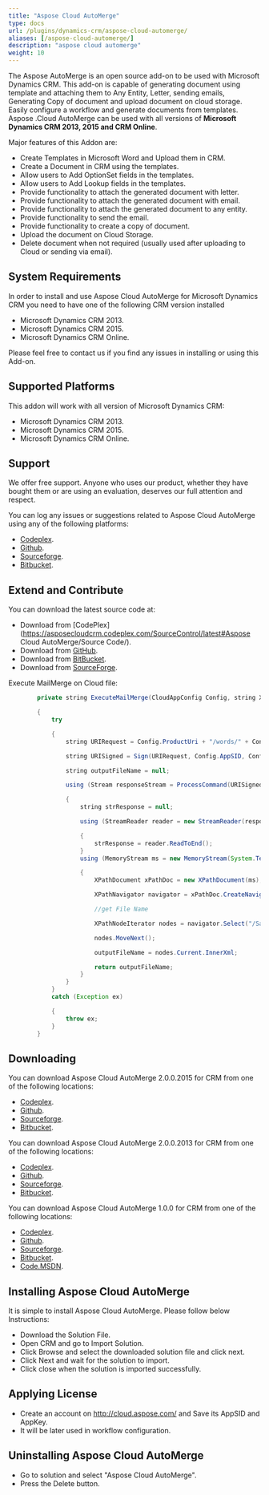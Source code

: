 ```yaml
---
title: "Aspose Cloud AutoMerge"
type: docs
url: /plugins/dynamics-crm/aspose-cloud-automerge/
aliases: [/aspose-cloud-automerge/]
description: "aspose cloud automerge"
weight: 10
---
```


The Aspose AutoMerge is an open source add-on to be used with Microsoft Dynamics CRM. This add-on is capable of generating document using template and attaching them to Any Entity, Letter, sending emails, Generating Copy of document and upload document on cloud storage. Easily configure a workflow and generate documents from templates. Aspose .Cloud AutoMerge can be used with all versions of **Microsoft Dynamics CRM 2013, 2015 and CRM Online**.

Major features of this Addon are:

- Create Templates in Microsoft Word and Upload them in CRM.
- Create a Document in CRM using the templates.
- Allow users to Add OptionSet fields in the templates.
- Allow users to Add Lookup fields in the templates.
- Provide functionality to attach the generated document with letter.
- Provide functionality to attach the generated document with email.
- Provide functionality to attach the generated document to any entity.
- Provide functionality to send the email.
- Provide functionality to create a copy of document.
- Upload the document on Cloud Storage.
- Delete document when not required (usually used after uploading to Cloud or sending via email).

## System Requirements

In order to install and use Aspose Cloud AutoMerge for Microsoft Dynamics CRM you need to have one of the following CRM version installed

- Microsoft Dynamics CRM 2013.
- Microsoft Dynamics CRM 2015.
- Microsoft Dynamics CRM Online.

Please feel free to contact us if you find any issues in installing or using this Add-on.

## Supported Platforms

This addon will work with all version of Microsoft Dynamics CRM:

- Microsoft Dynamics CRM 2013.
- Microsoft Dynamics CRM 2015.
- Microsoft Dynamics CRM Online.

## Support

We offer free support. Anyone who uses our product, whether they have bought them or are using an evaluation, deserves our full attention and respect.

You can log any issues or suggestions related to Aspose Cloud AutoMerge using any of the following platforms:

- [Codeplex](https://goo.gl/7Gv4MP).
- [Github](https://goo.gl/od35Lg).
- [Sourceforge](https://goo.gl/jTKXSa).
- [Bitbucket](https://goo.gl/Squzfh).

## Extend and Contribute

You can download the latest source code at:

- Download from [CodePlex](https://asposecloudcrm.codeplex.com/SourceControl/latest#Aspose Cloud AutoMerge/Source Code/).
- Download from [GitHub](https://github.com/asposemarketplace/asposecloudcrm/tree/master/Aspose%20Cloud%20AutoMerge/Source%20Code).
- Download from [BitBucket](https://bitbucket.org/asposemarketplace/aspose-cloud-for-dynamics-crm/src/31f6d33af4cf318c36955b9871961efe42869ce4/Aspose%20Cloud%20AutoMerge/Source%20Code/?at=master).
- Download from [SourceForge](https://sourceforge.net/p/asposecloudfordynamicscrm/code/ci/master/tree/Aspose%20Cloud%20AutoMerge/Source%20Code).

Execute MailMerge on Cloud file:

```JAVA
        private string ExecuteMailMerge(CloudAppConfig Config, string Xml)

        {
            try

            {
                string URIRequest = Config.ProductUri + "/words/" + Config.FileName + "/executeMailMerge";

                string URISigned = Sign(URIRequest, Config.AppSID, Config.AppKey);

                string outputFileName = null;

                using (Stream responseStream = ProcessCommand(URISigned, "POST", Xml, "xml"))

                {
                    string strResponse = null;

                    using (StreamReader reader = new StreamReader(responseStream))

                    {
                        strResponse = reader.ReadToEnd();
                    }
                    using (MemoryStream ms = new MemoryStream(System.Text.Encoding.UTF8.GetBytes(strResponse)))

                    {
                        XPathDocument xPathDoc = new XPathDocument(ms);

                        XPathNavigator navigator = xPathDoc.CreateNavigator();

                        //get File Name

                        XPathNodeIterator nodes = navigator.Select("/SaaSposeResponse/Document/FileName");

                        nodes.MoveNext();

                        outputFileName = nodes.Current.InnerXml;

                        return outputFileName;
                    }
                }
            }
            catch (Exception ex)

            {
                throw ex;
            }
        }
```

## Downloading

You can download Aspose Cloud AutoMerge 2.0.0.2015 for CRM from one of the following locations:

- [Codeplex](http://goo.gl/9LLjhP).
- [Github](http://goo.gl/Az00wC).
- [Sourceforge](http://goo.gl/jWo7jY).
- [Bitbucket](http://goo.gl/mC5Psb).

You can download Aspose Cloud AutoMerge 2.0.0.2013 for CRM from one of the following locations:

- [Codeplex](http://goo.gl/7Uy3v6).
- [Github](http://goo.gl/Kg4G6E).
- [Sourceforge](http://goo.gl/jWo7jY).
- [Bitbucket](http://goo.gl/mC5Psb).

You can download Aspose Cloud AutoMerge 1.0.0 for CRM from one of the following locations:

- [Codeplex](http://goo.gl/VfcGTd).
- [Github](http://goo.gl/7QOJlI).
- [Sourceforge](http://goo.gl/2rEubq).
- [Bitbucket](http://goo.gl/blUMuZ).
- [Code.MSDN](http://goo.gl/p0QEnp).

## Installing Aspose Cloud AutoMerge

It is simple to install Aspose Cloud AutoMerge. Please follow below Instructions:

- Download the Solution File.
- Open CRM and go to Import Solution.
- Click Browse and select the downloaded solution file and click next.
- Click Next and wait for the solution to import.
- Click close when the solution is imported successfully.

## Applying License

- Create an account on <http://cloud.aspose.com/> and Save its AppSID and AppKey.
- It will be later used in workflow configuration.

## Uninstalling Aspose Cloud AutoMerge

- Go to solution and select "Aspose Cloud AutoMerge".
- Press the Delete button.
